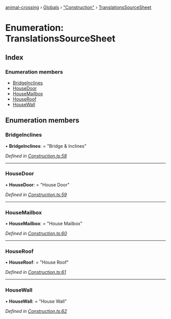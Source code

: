 [animal-crossing](../README.md) › [Globals](../globals.md) › ["Construction"](../modules/_construction_.md) › [TranslationsSourceSheet](_construction_.translationssourcesheet.md)

# Enumeration: TranslationsSourceSheet

## Index

### Enumeration members

* [BridgeInclines](_construction_.translationssourcesheet.md#bridgeinclines)
* [HouseDoor](_construction_.translationssourcesheet.md#housedoor)
* [HouseMailbox](_construction_.translationssourcesheet.md#housemailbox)
* [HouseRoof](_construction_.translationssourcesheet.md#houseroof)
* [HouseWall](_construction_.translationssourcesheet.md#housewall)

## Enumeration members

###  BridgeInclines

• **BridgeInclines**: = "Bridge & Inclines"

*Defined in [Construction.ts:58](https://github.com/Norviah/animal-crossing/blob/68cfe98/module/types/Construction.ts#L58)*

___

###  HouseDoor

• **HouseDoor**: = "House Door"

*Defined in [Construction.ts:59](https://github.com/Norviah/animal-crossing/blob/68cfe98/module/types/Construction.ts#L59)*

___

###  HouseMailbox

• **HouseMailbox**: = "House Mailbox"

*Defined in [Construction.ts:60](https://github.com/Norviah/animal-crossing/blob/68cfe98/module/types/Construction.ts#L60)*

___

###  HouseRoof

• **HouseRoof**: = "House Roof"

*Defined in [Construction.ts:61](https://github.com/Norviah/animal-crossing/blob/68cfe98/module/types/Construction.ts#L61)*

___

###  HouseWall

• **HouseWall**: = "House Wall"

*Defined in [Construction.ts:62](https://github.com/Norviah/animal-crossing/blob/68cfe98/module/types/Construction.ts#L62)*
